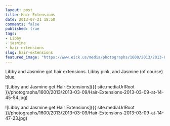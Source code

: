 ```yaml
---
layout: post
title: Hair Extensions
date: 2013-07-21 18:50
comments: false
published: true
tags:
- Libby
- jasmine
- hair extensions
slug: hair-extensions
featured_image: "https://www.eick.us/media/photographs/1600/2013/2013-03-09/Hair-Extensions-2013-03-09-at-14-45-54.jpg"
---
```

Libby and Jasmine got hair extensions.  Libby pink, and Jasmine (of course) blue.

![Libby and Jasmine get Hair Extensions]({{ site.mediaUrlRoot }}/photographs/1600/2013/2013-03-09/Hair-Extensions-2013-03-09-at-14-45-54.jpg)

![Libby and Jasmine get Hair Extensions]({{ site.mediaUrlRoot }}/photographs/1600/2013/2013-03-09/Hair-Extensions-2013-03-09-at-14-47-23.jpg)
